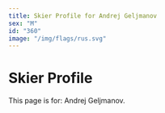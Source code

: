 ```yaml
---
title: Skier Profile for Andrej Geljmanov
sex: "M"
id: "360"
image: "/img/flags/rus.svg" 
---
```


# Skier Profile

This page is for: Andrej Geljmanov.
    